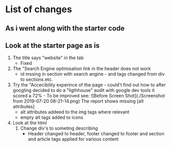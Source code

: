 # List of changes
## As i went along with the starter code

## Look at the starter page as is
1. The title says "website" in the tab
    - Fixed
1. The "Search Engine optimisation link in the header does not work     
    - id mssing in section with search angine - and tags changed from div to sections etc.
1. Try the "Accecibility experince of the page - could't find out how to after googling decided to do a "ligthhouse" audit with google dev tools it scored a 72% - To be improved
 see: ![Before Screen Shot](./Screenshot from 2019-07-20 08-21-14.png) The report shows missing [alt attributes]
    - alt attributes addeed to the img tags where relevant
    - empty alt tags added to icons
 1. Look at the html
    1. Change div's to someting describing
        - Header changed to header, footer changed to footer and section and article tags applied for various content

